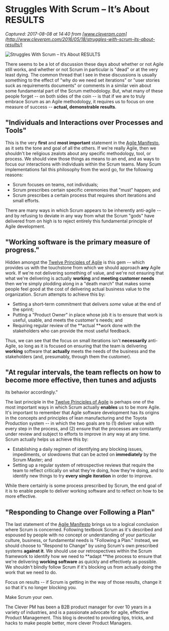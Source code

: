 # Struggles With Scrum – It’s About RESULTS

_Captured: 2017-08-08 at 14:40 from [www.cleverpm.com](http://www.cleverpm.com/2016/05/18/struggles-with-scrum-its-about-results/)_

![Struggles With Scrum – It’s About RESULTS](http://www.cleverpm.com/wp-content/uploads/2016/05/ScrumResults.png)

There seems to be a lot of discussion these days about whether or not Agile still works, and whether or not Scrum in particular is "dead" or at the very least dying. The common thread that I see in these discussions is usually something to the effect of "why do we need set iterations" or "user stories suck as requirements documents" or comments in a similar vein about some fundamental part of the Scrum methodology. But, what many of these people forget -- on both sides of the coin -- is that if we are to truly embrace Scrum as an Agile methodology, it requires us to focus on one measure of success -- **actual, demonstrable results**.

## "Individuals and Interactions over Processes and Tools"

This is the very **first** and **most important** statement in the [Agile Manifesto](http://www.agilemanifesto.org), as it sets the tone and goal of all the others. If we're really Agile, then we shouldn't be religious zealots about any specific methodology, tool, or process. We should view those things as means to an end, and as ways to focus our interactions with individuals within the Scrum teams. Many Scum implementations fail this philosophy from the word go, for the following reasons:

  * Scrum focuses on teams, not individuals;
  * Scrum prescribes certain specific ceremonies that "must" happen; and
  * Scrum prescribes a certain process that requires short iterations and small efforts.

There are many ways in which Scrum appears to be inherently anti-agile -- and by refusing to deviate in any way from what the Scrum "gods" have delivered from on high is to reject entirely this fundamental principle of Agile development.

## "Working software is the primary measure of progress."

Hidden amongst the [Twelve Principles of Agile](http://agilemanifesto.org/principles.html) is this gem -- which provides us with the touchstone from which we should approach **any** Agile work. If we're not delivering something of value, and we're not ensuring that what we're delivering is actually **working** and **meeting customer needs** then we're simply plodding along in a "death march" that makes some people feel good at the cost of delivering actual business value to the organization. Scrum attempts to achieve this by:

  * Setting a short-term commitment that delivers _some_ value at the end of the sprint;
  * Putting a "Product Owner" in place whose job it is to ensure that work is useful, usable, and meets the customer's needs; and
  * Requiring regular review of the **actual **work done with the stakeholders who can provide the most useful feedback.

Thus, we can see that the focus on small iterations isn't **necessarily** anti-Agile, so long as it is focused on ensuring that the team is delivering **working** software that **actually** meets the needs of the business and the stakeholders (and, presumably, through them the customer).

## "At regular intervals, the team reflects on how to become more effective, then tunes and adjusts  
its behavior accordingly."

The last principle in the [Twelve Principles of Agile](http://agilemanifesto.org/principles.html) is perhaps one of the most important ways in which Scrum actually **enables** us to be more Agile. It's important to remember that Agile software development has its origins in the concepts and principles of lean manufacturing and the Toyota Production system -- in which the two goals are to (1) deliver value with every step in the process, and (2) ensure that the processes are constantly under review and subject to efforts to improve in any way at any time. Scrum actually helps us achieve this by:

  * Establishing a daily regimen of identifying any blocking issues, impediments, or slowdowns that can be acted on **immediately** by the Scrum Master; and
  * Setting up a regular system of retrospective reviews that require the team to reflect critically on what they're doing, how they're doing, and to identify new things to try **every single iteration** in order to improve.

While there certainly is some process prescribed by Scrum, the end goal of it is to enable people to deliver working software and to reflect on how to be more effective.

## "Responding to Change over Following a Plan"

The last statement of the [Agile Manifesto](http://www.agilemanifesto.org) brings us to a logical conclusion where Scrum is concerned. Following textbook Scrum as it's described and espoused by people with no concept or understanding of your particular culture, business, or fundamental needs is "Following a Plan." Instead, we should choose to "Respond to Change" by using Scrum's own prescribed systems **against it**. We should use our retrospectives within the Scrum framework to identify how we need to **adapt **the process to ensure that we're delivering **working software** as quickly and effectively as possible. We shouldn't blindly follow Scrum if it's blocking us from actually doing the work that we need to do.

Focus on results -- if Scrum is getting in the way of those results, change it so that it's no longer blocking you.

Make Scrum your own.

The Clever PM has been a B2B product manager for over 10 years in a variety of industries, and is a passionate advocate for agile, effective Product Management. This blog is devoted to providing tips, tricks, and hacks to make people better, more clever Product Managers.
